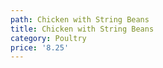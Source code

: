 ```yaml
---
path: Chicken with String Beans
title: Chicken with String Beans
category: Poultry
price: '8.25'
---
```



